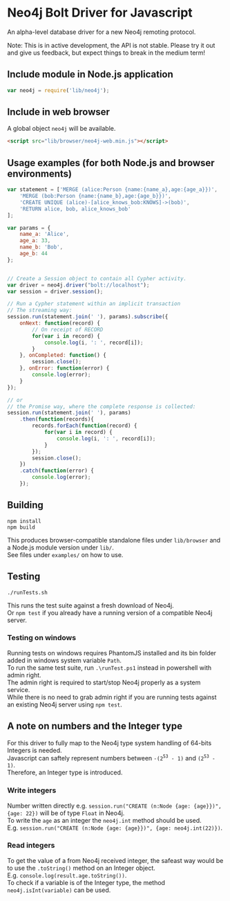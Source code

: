 # Neo4j Bolt Driver for Javascript

An alpha-level database driver for a new Neo4j remoting protocol.

Note: This is in active development, the API is not stable. Please try it out and give us feedback, but expect things to break in the medium term!

## Include module in Node.js application

```javascript
var neo4j = require('lib/neo4j');
```

## Include in web browser
A global object `neo4j` will be available.

```html
<script src="lib/browser/neo4j-web.min.js"></script>
```

## Usage examples (for both Node.js and browser environments)

```javascript
var statement = ['MERGE (alice:Person {name:{name_a},age:{age_a}})',
    'MERGE (bob:Person {name:{name_b},age:{age_b}})',
    'CREATE UNIQUE (alice)-[alice_knows_bob:KNOWS]->(bob)',
    'RETURN alice, bob, alice_knows_bob'
];

var params = {
    name_a: 'Alice',
    age_a: 33,
    name_b: 'Bob',
    age_b: 44
};


// Create a Session object to contain all Cypher activity.
var driver = neo4j.driver("bolt://localhost");
var session = driver.session();

// Run a Cypher statement within an implicit transaction
// The streaming way:
session.run(statement.join(' '), params).subscribe({
    onNext: function(record) {
        // On receipt of RECORD
        for(var i in record) {
            console.log(i, ': ', record[i]);
        }
    }, onCompleted: function() {
        session.close();
    }, onError: function(error) {
        console.log(error);
    }
});

// or
// the Promise way, where the complete response is collected:
session.run(statement.join(' '), params)
    .then(function(records){
        records.forEach(function(record) {
            for(var i in record) {
                console.log(i, ': ', record[i]);
            }
        });
        session.close();
    })
    .catch(function(error) {
        console.log(error);
    });
```

## Building

    npm install 
    npm build

This produces browser-compatible standalone files under `lib/browser` and a Node.js module version under `lib/`.  
See files under `examples/` on how to use.

## Testing

    ./runTests.sh

This runs the test suite against a fresh download of Neo4j.  
Or `npm test` if you already have a running version of a compatible Neo4j server.

### Testing on windows
Running tests on windows requires PhantomJS installed and its bin folder added in windows system variable `Path`.  
To run the same test suite, run `.\runTest.ps1` instead in powershell with admin right.  
The admin right is required to start/stop Neo4j properly as a system service.  
While there is no need to grab admin right if you are running tests against an existing Neo4j server using `npm test`.

## A note on numbers and the Integer type
For this driver to fully map to the Neo4j type system handling of 64-bits Integers is needed.  
Javascript can saftely represent numbers between `-(2`<sup>`53`</sup>` - 1)` and `(2`<sup>`53`</sup>` - 1)`.  
Therefore, an Integer type is introduced. 

### Write integers
Number written directly e.g. `session.run("CREATE (n:Node {age: {age}})", {age: 22})` will be of type `Float` in Neo4j.  
To write the `age` as an integer the `neo4j.int` method should be used.  
E.g. `session.run("CREATE (n:Node {age: {age}})", {age: neo4j.int(22)})`.

### Read integers
To get the value of a from Neo4j received integer, the safeast way would be to use the `.toString()` method on 
an Integer object.  
E.g. `console.log(result.age.toString())`.  
To check if a variable is of the Integer type, the method `neo4j.isInt(variable)` can be used.
